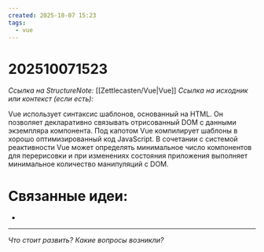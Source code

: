 ```yaml
---
created: 2025-10-07 15:23
tags:
  - vue
---
```

# 202510071523
*Ссылка на StructureNote:* [[Zettlecasten/Vue|Vue]]
*Ссылка на исходник или контекст (если есть):* 

Vue использует синтаксис шаблонов, основанный на HTML. Он позволяет декларативно связывать отрисованный DOM с данными экземпляра компонента. Под капотом Vue компилирует шаблоны в хорошо оптимизированный код JavaScript. В сочетании с системой реактивности Vue может определять минимальное число компонентов для перерисовки и при изменениях состояния приложения выполняет минимальное количество манипуляций с DOM.

# Связанные идеи:
* 
---

*Что стоит развить? Какие вопросы возникли?*
